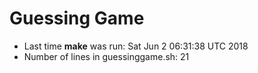 # Guessing Game
* Last time **make** was run: 
Sat Jun  2 06:31:38 UTC 2018
* Number of lines in guessinggame.sh: 
21
